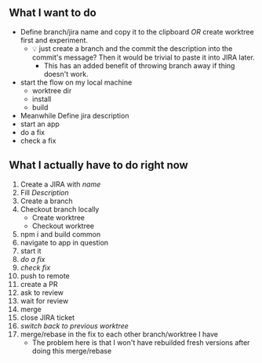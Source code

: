 ## What I want to do
* Define branch/jira name and copy it to the clipboard *OR* create worktree first and experiment.
  * 💡 just create a branch and the commit the description into the commit's message? Then it would be trivial to paste it into JIRA later.
    * This has an added benefit of throwing branch away if thing doesn't work.
* start the flow on my local machine
  * worktree dir
  * install
  * build
* Meanwhile Define jira description
* start an app
* do a fix
* check a fix


## What I actually have to do right now
1. Create a JIRA with *name*
1. Fill *Description*
1. Create a branch
1. Checkout branch locally
    * Create worktree
    * Checkout worktree
1. npm i and build common
1. navigate to app in question
1. start it
1. *do a fix*
1. *check fix*
1. push to remote
1. create a PR
1. ask to review
1. wait for review
1. merge
1. close JIRA ticket
1. *switch back to previous worktree*
1. merge/rebase in the fix to each other branch/worktree I have
    * The problem here is that I won't have rebuilded fresh versions after doing this merge/rebase